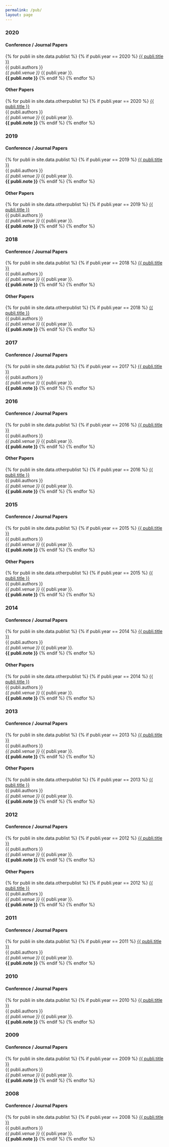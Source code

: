 ```yaml
---
permalink: /pub/
layout: page
---
```


<h3>2020</h3>

<h4> Conference / Journal Papers </h4> 

{% for publi in site.data.publist %}
{% if publi.year == 2020 %}
  <a href="{{ publi.link.url }}">{{ publi.title }}</a> <br />
  {{ publi.authors }}<br />
  <em>{{ publi.venue }}</em>&nbsp;{{ publi.year }}.<br />
  <strong>{{ publi.note }}</strong>
{% endif %}
{% endfor %}

<h4> Other Papers </h4>

{% for publi in site.data.otherpublist %}
{% if publi.year == 2020 %}
  <a href="{{ publi.link.url }}">{{ publi.title }}</a> <br />
  {{ publi.authors }}<br />
  <em>{{ publi.venue }}</em>&nbsp;{{ publi.year }}.<br />
  <strong>{{ publi.note }}</strong>
{% endif %}
{% endfor %}

<h3>2019</h3>

<h4> Conference / Journal Papers </h4> 

{% for publi in site.data.publist %}
{% if publi.year == 2019 %}
  <a href="{{ publi.link.url }}">{{ publi.title }}</a> <br />
  {{ publi.authors }}<br />
  <em>{{ publi.venue }}</em>&nbsp;{{ publi.year }}.<br />
  <strong>{{ publi.note }}</strong>
{% endif %}
{% endfor %}

<h4> Other Papers </h4>

{% for publi in site.data.otherpublist %}
{% if publi.year == 2019 %}
  <a href="{{ publi.link.url }}">{{ publi.title }}</a> <br />
  {{ publi.authors }}<br />
  <em>{{ publi.venue }}</em>&nbsp;{{ publi.year }}.<br />
  <strong>{{ publi.note }}</strong>
{% endif %}
{% endfor %}


<h3>2018</h3>

<h4> Conference / Journal Papers </h4> 

{% for publi in site.data.publist %}
{% if publi.year == 2018 %}
  <a href="{{ publi.link.url }}">{{ publi.title }}</a> <br />
  {{ publi.authors }}<br />
  <em>{{ publi.venue }}</em>&nbsp;{{ publi.year }}.<br />
  <strong>{{ publi.note }}</strong>
{% endif %}
{% endfor %}

<h4> Other Papers </h4>

{% for publi in site.data.otherpublist %}
{% if publi.year == 2018 %}
  <a href="{{ publi.link.url }}">{{ publi.title }}</a> <br />
  {{ publi.authors }}<br />
  <em>{{ publi.venue }}</em>&nbsp;{{ publi.year }}.<br />
  <strong>{{ publi.note }}</strong>
{% endif %}
{% endfor %}


<h3>2017</h3>

<h4> Conference / Journal Papers </h4> 

{% for publi in site.data.publist %}
{% if publi.year == 2017 %}
  <a href="{{ publi.link.url }}">{{ publi.title }}</a> <br />
  {{ publi.authors }}<br />
  <em>{{ publi.venue }}</em>&nbsp;{{ publi.year }}.<br />
  <strong>{{ publi.note }}</strong>
{% endif %}
{% endfor %}


<h3>2016</h3>

<h4> Conference / Journal Papers </h4> 

{% for publi in site.data.publist %}
{% if publi.year == 2016 %}
  <a href="{{ publi.link.url }}">{{ publi.title }}</a> <br />
  {{ publi.authors }}<br />
  <em>{{ publi.venue }}</em>&nbsp;{{ publi.year }}.<br />
  <strong>{{ publi.note }}</strong>
{% endif %}
{% endfor %}

<h4> Other Papers </h4>

{% for publi in site.data.otherpublist %}
{% if publi.year == 2016 %}
  <a href="{{ publi.link.url }}">{{ publi.title }}</a> <br />
  {{ publi.authors }}<br />
  <em>{{ publi.venue }}</em>&nbsp;{{ publi.year }}.<br />
  <strong>{{ publi.note }}</strong>
{% endif %}
{% endfor %}

<h3>2015</h3>

<h4> Conference / Journal Papers </h4> 

{% for publi in site.data.publist %}
{% if publi.year == 2015 %}
  <a href="{{ publi.link.url }}">{{ publi.title }}</a> <br />
  {{ publi.authors }}<br />
  <em>{{ publi.venue }}</em>&nbsp;{{ publi.year }}.<br />
  <strong>{{ publi.note }}</strong>
{% endif %}
{% endfor %}

<h4> Other Papers </h4>

{% for publi in site.data.otherpublist %}
{% if publi.year == 2015 %}
  <a href="{{ publi.link.url }}">{{ publi.title }}</a> <br />
  {{ publi.authors }}<br />
  <em>{{ publi.venue }}</em>&nbsp;{{ publi.year }}.<br />
  <strong>{{ publi.note }}</strong>
{% endif %}
{% endfor %}


<h3>2014</h3>

<h4> Conference / Journal Papers </h4> 

{% for publi in site.data.publist %}
{% if publi.year == 2014 %}
  <a href="{{ publi.link.url }}">{{ publi.title }}</a> <br />
  {{ publi.authors }}<br />
  <em>{{ publi.venue }}</em>&nbsp;{{ publi.year }}.<br />
  <strong>{{ publi.note }}</strong>
{% endif %}
{% endfor %}

<h4> Other Papers </h4>

{% for publi in site.data.otherpublist %}
{% if publi.year == 2014 %}
  <a href="{{ publi.link.url }}">{{ publi.title }}</a> <br />
  {{ publi.authors }}<br />
  <em>{{ publi.venue }}</em>&nbsp;{{ publi.year }}.<br />
  <strong>{{ publi.note }}</strong>
{% endif %}
{% endfor %}


<h3>2013</h3>

<h4> Conference / Journal Papers </h4> 

{% for publi in site.data.publist %}
{% if publi.year == 2013 %}
  <a href="{{ publi.link.url }}">{{ publi.title }}</a> <br />
  {{ publi.authors }}<br />
  <em>{{ publi.venue }}</em>&nbsp;{{ publi.year }}.<br />
  <strong>{{ publi.note }}</strong>
{% endif %}
{% endfor %}

<h4> Other Papers </h4>

{% for publi in site.data.otherpublist %}
{% if publi.year == 2013 %}
  <a href="{{ publi.link.url }}">{{ publi.title }}</a> <br />
  {{ publi.authors }}<br />
  <em>{{ publi.venue }}</em>&nbsp;{{ publi.year }}.<br />
  <strong>{{ publi.note }}</strong>
{% endif %}
{% endfor %}


<h3>2012</h3>

<h4> Conference / Journal Papers </h4> 

{% for publi in site.data.publist %}
{% if publi.year == 2012 %}
  <a href="{{ publi.link.url }}">{{ publi.title }}</a> <br />
  {{ publi.authors }}<br />
  <em>{{ publi.venue }}</em>&nbsp;{{ publi.year }}.<br />
  <strong>{{ publi.note }}</strong>
{% endif %}
{% endfor %}

<h4> Other Papers </h4>

{% for publi in site.data.otherpublist %}
{% if publi.year == 2012 %}
  <a href="{{ publi.link.url }}">{{ publi.title }}</a> <br />
  {{ publi.authors }}<br />
  <em>{{ publi.venue }}</em>&nbsp;{{ publi.year }}.<br />
  <strong>{{ publi.note }}</strong>
{% endif %}
{% endfor %}


<h3>2011</h3>

<h4> Conference / Journal Papers </h4> 

{% for publi in site.data.publist %}
{% if publi.year == 2011 %}
  <a href="{{ publi.link.url }}">{{ publi.title }}</a> <br />
  {{ publi.authors }}<br />
  <em>{{ publi.venue }}</em>&nbsp;{{ publi.year }}.<br />
  <strong>{{ publi.note }}</strong>
{% endif %}
{% endfor %}

<h3>2010</h3>

<h4> Conference / Journal Papers </h4> 

{% for publi in site.data.publist %}
{% if publi.year == 2010 %}
  <a href="{{ publi.link.url }}">{{ publi.title }}</a> <br />
  {{ publi.authors }}<br />
  <em>{{ publi.venue }}</em>&nbsp;{{ publi.year }}.<br />
  <strong>{{ publi.note }}</strong>
{% endif %}
{% endfor %}

<h3>2009</h3>

<h4> Conference / Journal Papers </h4> 

{% for publi in site.data.publist %}
{% if publi.year == 2009 %}
  <a href="{{ publi.link.url }}">{{ publi.title }}</a> <br />
  {{ publi.authors }}<br />
  <em>{{ publi.venue }}</em>&nbsp;{{ publi.year }}.<br />
  <strong>{{ publi.note }}</strong>
{% endif %}
{% endfor %}

<h3>2008</h3>

<h4> Conference / Journal Papers </h4> 

{% for publi in site.data.publist %}
{% if publi.year == 2008 %}
  <a href="{{ publi.link.url }}">{{ publi.title }}</a> <br />
  {{ publi.authors }}<br />
  <em>{{ publi.venue }}</em>&nbsp;{{ publi.year }}.<br />
  <strong>{{ publi.note }}</strong>
{% endif %}
{% endfor %}
